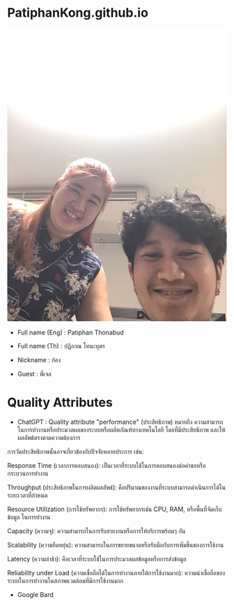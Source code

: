 # PatiphanKong.github.io
![alt text for screen readers](S__20602886.jpg "Text to show on mouseover")
* Full name (Eng) : Patiphan Thonabud

* Full name (Th) : ปฏิภาณ โทนะบุตร

* Nickname : ก้อง

* Guest : พี่เจล

# Quality Attributes
  * ChatGPT : Quality attribute "performance" (ประสิทธิภาพ) หมายถึง ความสามารถในการทำงานหรือประมวลผลของระบบหรือผลิตภัณฑ์ทางเทคโนโลยี โดยที่มีประสิทธิภาพ และให้ผลลัพธ์ตรงตามความต้องการ

การวัดประสิทธิภาพนั้นอาจเกี่ยวข้องกับปัจจัยหลายประการ เช่น:

Response Time (เวลาการตอบสนอง): เป็นเวลาที่ระบบใช้ในการตอบสนองต่อคำขอหรือกระบวนการทำงาน

Throughput (ประสิทธิภาพในการผลิตผลลัพธ์): คือปริมาณของงานที่ระบบสามารถดำเนินการได้ในระยะเวลาที่กำหนด

Resource Utilization (การใช้ทรัพยากร): การใช้ทรัพยากรเช่น CPU, RAM, หรือพื้นที่จัดเก็บข้อมูล ในการทำงาน

Capacity (ความจุ): ความสามารถในการรับสายงานหรือการให้บริการพร้อมๆ กัน

Scalability (ความยืดหยุ่น): ความสามารถในการขยายขนาดหรือรับมือกับการเพิ่มขึ้นของการใช้งาน

Latency (ความล่าช้า): คือเวลาที่ระบบใช้ในการประมวลผลข้อมูลหรือการส่งข้อมูล

Reliability under Load (ความเชื่อถือได้ในการทำงานภายใต้การใช้งานมาก): ความน่าเชื่อถือของระบบในการทำงานในสภาพแวดล้อมที่มีการใช้งานมาก
  * Google Bard
